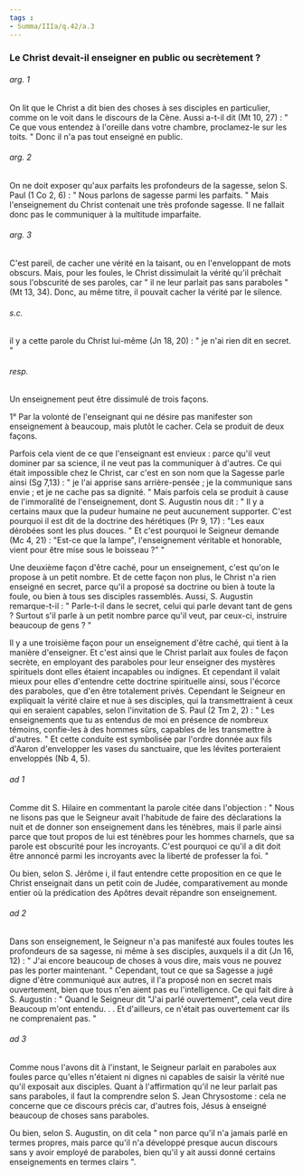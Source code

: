 ```yaml
---
tags : 
- Summa/IIIa/q.42/a.3
---
```


### Le Christ devait-il enseigner en public ou secrètement ?



###### arg. 1
On lit que le Christ a dit bien des choses à ses disciples en particulier, comme on le voit dans le discours de la Cène. Aussi a-t-il dit (Mt 10, 27) : " Ce que vous entendez à l'oreille dans votre chambre, proclamez-le sur les toits. " Donc il n'a pas tout enseigné en public. 

###### arg. 2
On ne doit exposer qu'aux parfaits les profondeurs de la sagesse, selon S. Paul (1 Co 2, 6) : " Nous parlons de sagesse parmi les parfaits. " Mais l'enseignement du Christ contenait une très profonde sagesse. Il ne fallait donc pas le communiquer à la multitude imparfaite. 

###### arg. 3
C'est pareil, de cacher une vérité en la taisant, ou en l'enveloppant de mots obscurs. Mais, pour les foules, le Christ dissimulait la vérité qu'il prêchait sous l'obscurité de ses paroles, car " il ne leur parlait pas sans paraboles " (Mt 13, 34). Donc, au même titre, il pouvait cacher la vérité par le silence. 

###### s.c.
il y a cette parole du Christ lui-même (Jn 18, 20) : " je n'ai rien dit en secret. " 

###### resp.
Un enseignement peut être dissimulé de trois façons. 

1° Par la volonté de l'enseignant qui ne désire pas manifester son enseignement à beaucoup, mais plutôt le cacher. Cela se produit de deux façons. 

Parfois cela vient de ce que l'enseignant est envieux : parce qu'il veut dominer par sa science, il ne veut pas la communiquer à d'autres. Ce qui était impossible chez le Christ, car c'est en son nom que la Sagesse parle ainsi (Sg 7,13) : " je l'ai apprise sans arrière-pensée ; je la communique sans envie ; et je ne cache pas sa dignité. " Mais parfois cela se produit à cause de l'immoralité de l'enseignement, dont S. Augustin nous dit : " Il y a certains maux que la pudeur humaine ne peut aucunement supporter. C'est pourquoi il est dit de la doctrine des hérétiques (Pr 9, 17) : "Les eaux dérobées sont les plus douces. " Et c'est pourquoi le Seigneur demande (Mc 4, 21) : "Est-ce que la lampe", l'enseignement véritable et honorable, vient pour être mise sous le boisseau ?" " 

Une deuxième façon d'être caché, pour un enseignement, c'est qu'on le propose à un petit nombre. Et de cette façon non plus, le Christ n'a rien enseigné en secret, parce qu'il a proposé sa doctrine ou bien à toute la foule, ou bien à tous ses disciples rassemblés. Aussi, S. Augustin remarque-t-il : " Parle-t-il dans le secret, celui qui parle devant tant de gens ? Surtout s'il parle à un petit nombre parce qu'il veut, par ceux-ci, instruire beaucoup de gens ? " 

Il y a une troisième façon pour un enseignement d'être caché, qui tient à la manière d'enseigner. Et c'est ainsi que le Christ parlait aux foules de façon secrète, en employant des paraboles pour leur enseigner des mystères spirituels dont elles étaient incapables ou indignes. Et cependant il valait mieux pour elles d'entendre cette doctrine spirituelle ainsi, sous l'écorce des paraboles, que d'en être totalement privés. Cependant le Seigneur en expliquait la vérité claire et nue à ses disciples, qui la transmettraient à ceux qui en seraient capables, selon l'invitation de S. Paul (2 Tm 2, 2) : " Les enseignements que tu as entendus de moi en présence de nombreux témoins, confie-les à des hommes sûrs, capables de les transmettre à d'autres. " Et cette conduite est symbolisée par l'ordre donnée aux fils d'Aaron d'envelopper les vases du sanctuaire, que les lévites porteraient enveloppés (Nb 4, 5). 

###### ad 1
Comme dit S. Hilaire en commentant la parole citée dans l'objection : " Nous ne lisons pas que le Seigneur avait l'habitude de faire des déclarations la nuit et de donner son enseignement dans les ténèbres, mais il parle ainsi parce que tout propos de lui est ténèbres pour les hommes charnels, que sa parole est obscurité pour les incroyants. C'est pourquoi ce qu'il a dit doit être annoncé parmi les incroyants avec la liberté de professer la foi. " 

Ou bien, selon S. Jérôme i, il faut entendre cette proposition en ce que le Christ enseignait dans un petit coin de Judée, comparativement au monde entier où la prédication des Apôtres devait répandre son enseignement. 

###### ad 2
Dans son enseignement, le Seigneur n'a pas manifesté aux foules toutes les profondeurs de sa sagesse, ni même à ses disciples, auxquels il a dit (Jn 16, 12) : " J'ai encore beaucoup de choses à vous dire, mais vous ne pouvez pas les porter maintenant. " Cependant, tout ce que sa Sagesse a jugé digne d'être communiqué aux autres, il l'a proposé non en secret mais ouvertement, bien que tous n'en aient pas eu l'intelligence. Ce qui fait dire à S. Augustin : " Quand le Seigneur dit "J'ai parlé ouvertement", cela veut dire Beaucoup m'ont entendu. . . Et d'ailleurs, ce n'était pas ouvertement car ils ne comprenaient pas. " 

###### ad 3
Comme nous l'avons dit à l'instant, le Seigneur parlait en paraboles aux foules parce qu'elles n'étaient ni dignes ni capables de saisir la vérité nue qu'il exposait aux disciples. Quant à l'affirmation qu'il ne leur parlait pas sans paraboles, il faut la comprendre selon S. Jean Chrysostome : cela ne concerne que ce discours précis car, d'autres fois, Jésus à enseigné beaucoup de choses sans paraboles. 

Ou bien, selon S. Augustin, on dit cela " non parce qu'il n'a jamais parlé en termes propres, mais parce qu'il n'a développé presque aucun discours sans y avoir employé de paraboles, bien qu'il y ait aussi donné certains enseignements en termes clairs ". 

